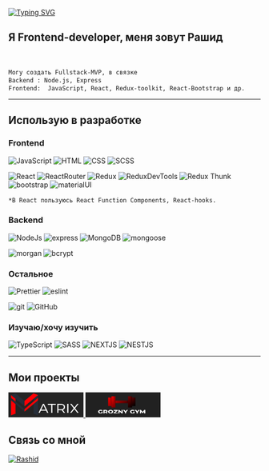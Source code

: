 [![Typing SVG](https://readme-typing-svg.herokuapp.com?font=Fira+Code&size=30&pause=1000&color=000&width=435&lines=%D0%9F%D1%80%D0%B8%D0%B2%D0%B5%D1%82%D1%81%D1%82%D0%B2%D1%83%D1%8E+%D0%B2%D0%B0%D1%81!+%F0%9F%91%8B)](https://git.io/typing-svg)


## Я Frontend-developer, меня зовут Рашид
<br>

    Могу создать Fullstack-MVP, в связке
    Backend : Node.js, Express
    Frontend:  JavaScript, React, Redux-toolkit, React-Bootstrap и др.


___

## Использую в разработке
### Frontend
![JavaScript](https://img.shields.io/badge/-JavaScript-yellow?style=for-the-badge&logo=JavaScript&logoColor=white)
![HTML](https://img.shields.io/badge/-HTML-FF6618?style=for-the-badge&logo=HTML&logoColor=white)
![CSS](https://img.shields.io/badge/-CSS-1872FF?style=for-the-badge&logo=css&logoColor=white)
![SCSS](https://img.shields.io/badge/-SCSS-1872FF?style=for-the-badge&logo=SASS&logoColor=white)


![React](https://img.shields.io/badge/-React-430098?style=for-the-badge&logo=react&logoColor=blue)
![ReactRouter](https://img.shields.io/badge/-React_Router-430098?style=for-the-badge&logo=react-router&logoColor=blue)
![Redux](https://img.shields.io/badge/-Redux-45b8d8?style=for-the-badge&logo=redux&logoColor=orange)
![ReduxDevTools](https://img.shields.io/badge/redux_toolkit-45b8d8?style=for-the-badge&logo=redux&logoColor=orange)
![Redux Thunk](https://img.shields.io/badge/-Redux_Thunk-45b8d8?style=for-the-badge&logo=Redux&logoColor=orange)
![bootstrap](https://img.shields.io/badge/-Bootstrap-6e10ee?style=for-the-badge&logo=bootstrap&logoColor=white)
![materialUI](https://img.shields.io/badge/-Material_Ui-6e10ee?style=for-the-badge&logo=material_ui&logoColor=white)

    *В React пользуюсь React Function Components, React-hooks.

### Backend
![NodeJs](https://img.shields.io/badge/-Nodejs-43853d?style=for-the-badge&logo=Node.js&logoColor=white)
![express](https://img.shields.io/badge/express-green?style=for-the-badge&logo=express)
![MongoDB](https://img.shields.io/badge/-MongoDB-purple?style=for-the-badge&logo=mongodb&logoColor=green)
![mongoose](https://img.shields.io/badge/mongoose-purple?style=for-the-badge&logo=mongodb&logoColor=green)

![morgan](https://img.shields.io/badge/-MORGAN-gray?style=for-the-badge&logo=morgan&logoColor=orange)
![bcrypt](https://img.shields.io/badge/bcrypt-gray?style=for-the-badge&logo)

### Остальное
![Prettier](https://img.shields.io/badge/-Prettier-grey?style=for-the-badge&logo=Prettier&logoColor=orange)
![eslint](https://img.shields.io/badge/eslint-grey?style=for-the-badge&logo=eslint)

![git](https://img.shields.io/badge/-Git-black?style=for-the-badge&logo=git&logoColor=white)
![GitHub](https://img.shields.io/badge/-GitHub-black?style=for-the-badge&logo=github&logoColor=white)

### Изучаю/хочу изучить
![TypeScript](https://img.shields.io/badge/-TypeScript-darkblue?style=for-the-badge&logo=TypeScript&logoColor=white)
![SASS](https://img.shields.io/badge/-SASS-blue?style=for-the-badge&logo=SASS&logoColor=white)
![NEXTJS](https://img.shields.io/badge/-NEXTJS-darkblue?style=for-the-badge&logo=NEXTJS&logoColor=white)
![NESTJS](https://img.shields.io/badge/-NESTJS-blue?style=for-the-badge&logo=NEXTJS&logoColor=white)
___


## Мои проекты
<a href="https://github.com/4abaev/Configure__PC">
<img src="./assets/matrix.PNG" width="150px" height="50px" target="_blank"/>
</a>
<a href="https://github.com/4abaev/Configure__PC" target="_blank">
<img src="./assets/gym.PNG" width="150px" height="50px" />
</a>

<br>

## Связь со мной

<a href="https://t.me/Ch000001">
    <img alt="Rashid" src="https://img.shields.io/badge/-Telegram-blue?style=for-the-badge&logo=telegram&logoColor=white" />
</a>
